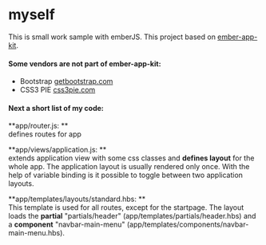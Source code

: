 myself
======

This is small work sample with emberJS. This project based on [ember-app-kit](https://github.com/stefanpenner/ember-app-kit).

#### Some vendors are not part of ember-app-kit:

* Bootstrap [getbootstrap.com](http://getbootstrap.com)
* CSS3 PIE [css3pie.com](http://css3pie.com)

#### Next a short list of my code:

**app/router.js: **   
defines routes for app

**app/views/application.js: **   
extends application view with some css classes and **defines layout** for the whole app. The application layout is usually rendered only once. With the help of variable binding is it possible to toggle between two application layouts.

**app/templates/layouts/standard.hbs: **   
This template is used for all routes, except for the startpage. The layout loads the **partial** "partials/header" (app/templates/partials/header.hbs) and a **component** "navbar-main-menu" (app/templates/components/navbar-main-menu.hbs).

